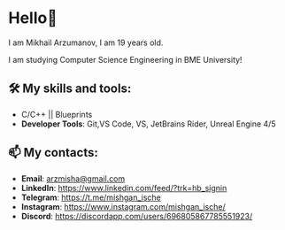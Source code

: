 # Hello👋

I am Mikhail Arzumanov, I am 19 years old. 

I am studying Computer Science Engineering in BME University!

## 🛠️ My skills and tools:
- C/C++ || Blueprints
- **Developer Tools**: Git,VS Code, VS, JetBrains Rider, Unreal Engine 4/5

## 📫 My contacts:
- **Email**: arzmisha@gmail.com
- **LinkedIn**: https://www.linkedin.com/feed/?trk=hb_signin
- **Telegram**: https://t.me/mishgan_ische
- **Instagram**: https://www.instagram.com/mishgan_ische/
- **Discord**: https://discordapp.com/users/696805867785551923/
